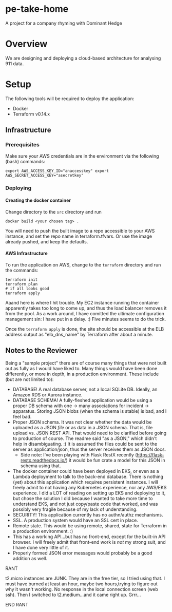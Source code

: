 # pe-take-home
A project for a company rhyming with Dominant Hedge

# Overview

We are designing and deploying a cloud-based architecture for analysing 911 data.

# Setup

The following tools will be required to deploy the application:

* Docker
* Terraform v0.14.x

## Infrastructure

### Prerequisites
Make sure your AWS credentials are in the environment via the following (bash) commands:

`
export AWS_ACCESS_KEY_ID="anaccesskey"
export AWS_SECRET_ACCESS_KEY="asecretkey"
`

### Deploying
#### Creating the docker container
Change directory to the `src` directory and run

`docker build <your chosen tag> .`

You will need to push the built image to a repo accessible to your AWS instance, and set the repo
name in terraform.tfvars. Or use the image already pushed, and keep the defaults.

#### AWS Infrastructure
To run the application on AWS, change to the `terraform` directory and run the commands:
```
terraform init
terraform plan
# if all looks good
terraform apply
```
Aaand here is where I hit trouble. My EC2 instance running the container apparently takes too long
to come up, and thus the load balancer removes it from the pool. As a work around, I have comitted
the ultimate configuration management sin: I have put in a delay. :) Five minutes seems to do
the trick.

Once the `terraform apply` is done, the site should be accessible at the ELB address output as
"elb_dns_name" by Terraform after about a minute.

## Notes to the Reviewer
Being a "sample project" there are of course many things that were not built out as fully as I would
have liked to. Many things would have been done differently, or more in depth, in a production
environment. These include (but are not limited to):

* DATABASE! A real database server, not a local SQLite DB. Ideally, an Amazon RDS or Aurora instance.
* DATABASE SCHEMA! A fully-fleshed application would be using a proper DB schema with one -> many
  associations for incident -> apparatus. Storing JSON blobs (when the schema is stable) is
  bad, and I feel bad.
* Proper JSON schema. It was not clear whether the data would be uploaded as a JSON *file* or as
  data in a JSON schema. That is, file upload vs. JSON REST API. That would need to be clarified
  before going to production of course. The readme said "as a JSON," which didn't help in
  disambiguating. :) It is assumed the files could be sent to the server as application/json,
  thus the server receives them as JSON docs.
  * Side note: I've been playing with Flask RestX recently (https://flask-restx.readthedocs.io/) it
    would be fun crate a model for this JSON in schema using that.
* The docker container could have been deployed in EKS, or even as a Lambda deployment to talk
  to the back-end database. There is nothing (yet) about this application which requires persistent
  instances. I will freely admit to not having any Kubernetes experience, nor any AWS/EKS experience.
  I did a LOT of reading on setting up EKS and deploying to it, but chose the solution I did because
  I wanted to take more time to understand EKS, and not just copy/paste code that worked,
  and was possibly very fragile because of my lack of understanding.
* SECURITY! This application currently has no authn/authz mechanisms.
* SSL. A production system would have an SSL cert in place.
* Remote state. This would be using remote, shared, state for Terraform in a production environment. :)
* This has a working API...but has no front-end, except for the built-in API browser. I will freely
  admit that front-end work is *not* my strong suit, and I have done very little of it.
* Properly formed JSON error messages would probably be a good addition as well.

RANT

t2.micro instances are JUNK. They are in the free tier, so I tried using that. I must have burned
at least an hour, maybe two hours,trying to figure out why it wasn't working. No response in the
local connection screen (web ssh). Then I switched to t2.medium...and it came right up. Grrr...

END RANT
